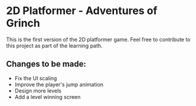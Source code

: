 # 2D Platformer - Adventures of Grinch
This is the first version of the 2D platformer game. Feel free to contribute to this project as part of the learning path.

## Changes to be made:
- Fix the UI scaling
- Improve the player's jump animation
- Design more levels
- Add a level winning screen

